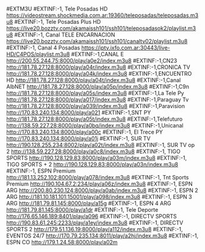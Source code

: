 #EXTM3U
#EXTINF:-1, Tele Posadas HD 
https://videostream.shockmedia.com.ar:19360/teleposadas/teleposadas.m3u8
#EXTINF:-1, Tele Posadas Plus HD 
https://live20.bozztv.com/akamaissh101/ssh101/teleposadasok2/playlist.m3u8
#EXTINF:-1, Canal TELE ENCARNACION 
https://live20.bozztv.com/akamaissh101/ssh101/canaltv02/playlist.m3u8
#EXTINF:-1, Canal 4 Posadas 
https://iptv.ixfo.com.ar:30443/live-HD/C4POS/playlist.m3u8
#EXTINF:-1,CANAL E
http://200.55.244.75:8000/play/a0e2/index.m3u8
#EXTINF:-1,CN23
http://181.78.27.128:8000/play/a04r/index.m3u8
#EXTINF:-1,CRONICA TV
http://181.78.27.128:8000/play/a04k/index.m3u8
#EXTINF:-1,ENCUENTRO HD
http://181.78.27.128:8000/play/a04t/index.m3u8
#EXTINF:-1,Canal AlbNET
http://181.78.27.128:8000/play/a05p/index.m3u8
#EXTINF:-1,C9n 
http://181.78.27.128:8000/play/a05s/index.m3u8
#EXTINF:-1,La Tele Py 
http://181.78.27.128:8000/play/a017/index.m3u8
#EXTINF:-1,Paraguay Tv
http://181.78.27.128:8000/play/a039/index.m3u8
#EXTINF:-1,Paravision
http://170.83.240.134:8000/play/a021
#EXTINF:-1,SNT PY 
http://181.78.27.128:8000/play/a05t/index.m3u8
#EXTINF:-1,Telefuturo
http://138.59.227.28:8000/play/a0bq/index.m3u8
#EXTINF:-1,Unicanal
http://170.83.240.134:8000/play/a00c
#EXTINF:-1, El Trece PY
http://170.83.240.134:8000/play/a01j
#EXTINF:-1, SUR TV 
http://190.128.255.234:8002/play/a02t/index.m3u8
#EXTINF:-1, SUR TV op 2
http://138.59.227.28:8000/play/a0c8/index.m3u8
#EXTINF:-1, TIGO SPORTS 
http://190.128.129.83:8000/play/a03m/index.m3u8
#EXTINF:-1, TIGO SPORTS + 2 
http://190.128.129.83:8000/play/a03n/index.m3u8
#EXTINF:-1, ESPN Premium
http://181.13.252.102:8000/play/a078/index.m3u8
#EXTINF:-1, Tnt Sports Premium
http://190.104.67.2:234/play/a06z/index.m3u8
#EXTINF:-1, ESPN ARG
http://200.80.230.124:8000/play/a0ab/index.m3u8
#EXTINF:-1, ESPN 2 ARG
http://181.10.181.101:15001/play/a098/index.m3u8
#EXTINF:-1, ESPN 3 ARG
http://181.79.81.145:8000/play/a15g
#EXTINF:-1, ESPN 4 ARG
http://181.79.81.145:8000/play/a1dr
#EXTINF:-1, Tele Deporte 
http://176.65.146.189:8401/play/a096
#EXTINF:-1, DIRECTV SPORTS 
http://190.83.61.245:2233/play/a1ey/index.m3u8
#EXTINF:-1, DIRECTV SPORTS 2
http://179.51.136.19:8000/play/a112/index.m3u8
#EXTINF:-1, EVENTOS 24/7
http://170.79.235.134:8011/play/a2hj/index.m3u8
#EXTINF:-1, ESPN CO 
http://179.1.24.58:8000/play/a02m

